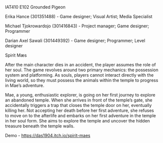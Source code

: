 IAT410 E102
Grounded Pigeon

Erika Hance (301351488) - Game designer; Visual Artist; Media Specialist

Michael Tjokrowardojo (301416843) - Project manager; Game designer; Programmer

Darian Axel Sawali (301449392) - Game designer; Programmer; Level designer


Spirit Mæs

After the main character dies in an accident, the player assumes the role of her soul. The game revolves around two primary mechanics: the possession system and platforming. As souls, players cannot interact directly with the living world, so they must possess the animals within the temple to progress in Mae’s adventure.

Mae, a young, enthusiastic explorer, is going on her first journey to explore an abandoned temple. When she arrives in front of the temple’s gate, she accidentally triggers a trap that closes the temple door on her, eventually killing her. Not accepting her death before her first adventure, she refuses to move on to the afterlife and embarks on her first adventure in the temple in her soul form. She aims to explore the temple and uncover the hidden treasure beneath the temple walls.

Demo - https://das1904.itch.io/spirit-maes

